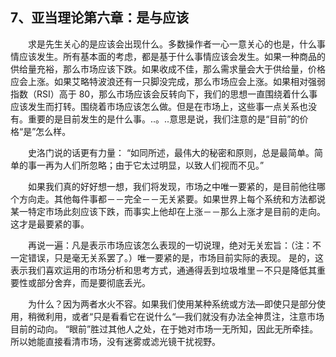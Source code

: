 ## 7、亚当理论第六章：是与应该

　　求是先生关心的是应该会出现什么。多数操作者一心一意关心的也是，什么事情应该发生。所有基本面的考虑，都是基于什么事情应该会发生。如果一种商品的供给量充裕，那么市场应该下跌。如果收成不佳，那么需求量会大于供给量，价格应会上涨。如果艾略特波浪还有一只脚没完成，那么市场应会上涨。如果相对强弱指数（RSI）高于 80，那么市场应该会反转向下，我们的思想一直围绕着什么事应该发生而打转。围绕着市场应该怎么做。但是在市场上，这些事一点关系也没有。重要的是目前发生的是什么事。..。..意思是说，我们注意的是“目前”的价格“是”怎么样。

　　史洛门说的话更有力量： “如同所述，最伟大的秘密和原则，总是最简单。简单的事一再为人们所忽略；由于它太过明显，以致人们视而不见。”

　　如果我们真的好好想一想，我们将发现，市场之中唯一要紧的，是目前他往哪个方向走。其他每件事都－－完全－－无关紧要。如果世界上每个系统和方法都说某一特定市场此刻应该下跌，而事实上他却在上涨－－那么上涨才是目前的走向。这才是最要紧的事。

　　再说一遍：凡是表示市场应该怎么表现的一切说理，绝对无关宏旨：（注：不一定错误，只是毫无关系罢了。）唯一要紧的是，市场目前实际的表现。 是的，这表示我们喜欢运用的市场分析和思考方式，通通得丢到垃圾堆里－不只是降低其重要性或部分舍弃，而是要彻底丢光。

　　为什么？因为两者水火不容。如果我们使用某种系统或方法—即使只是部分使用，稍微利用，或者“只是看看它在说什么“—我们就没有办法全神贯注，注意市场目前的动向。 “眼前”胜过其他人之处，在于她对市场一无所知，因此无所牵挂。所以她能直接看清市场，没有迷雾或滤光镜干扰视野。

